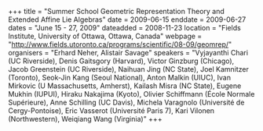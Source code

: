 +++
title = "Summer School Geometric Representation Theory and Extended Affine Lie Algebras"
date = 2009-06-15
enddate = 2009-06-27
dates = "June 15 - 27, 2009"
dateadded = 2008-11-23
location = "Fields Institute, University of Ottawa, Ottawa, Canada"
webpage = "http://www.fields.utoronto.ca/programs/scientific/08-09/geomrep/"
organisers = "Erhard Neher, Alistair Savage"
speakers = "Vyjayanthi Chari (UC Riverside), Denis Gaitsgory (Harvard), Victor Ginzburg (Chicago), Jacob Greenstein (UC Riverside), Naihuan Jing (NC State), Joel Kamnitzer (Toronto), Seok-Jin Kang (Seoul National), Anton Malkin (UIUC), Ivan Mirkovic (U Massachusetts, Amherst), Kailash Misra (NC State), Eugene Mukhin (IUPUI), Hiraku Nakajima (Kyoto), Olivier Schiffmann (École Normale Supérieure), Anne Schilling (UC Davis), Michela Varagnolo (Université de Cergy-Pontoise), Eric Vasserot (Université Paris 7), Kari Vilonen (Northwestern), Weiqiang Wang (Virginia)"
+++
